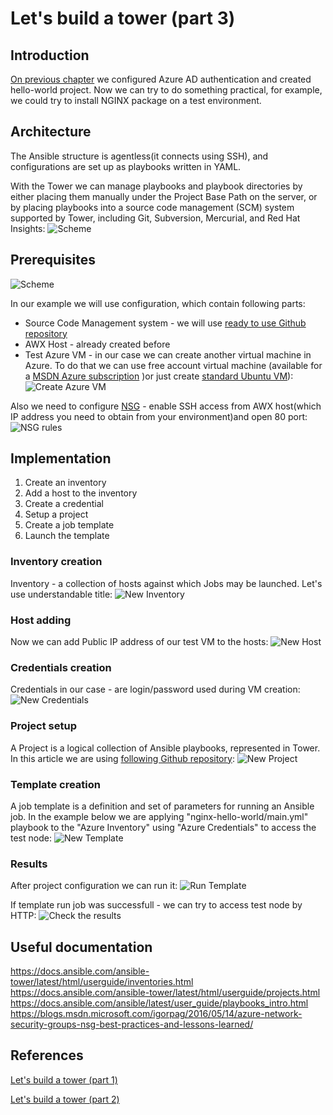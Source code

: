 # Let's build a tower (part 3)

## Introduction

[On previous chapter](/ansible-tower-01) we configured Azure AD authentication and created hello-world project. Now we can try to do something practical, for example, we could try to install NGINX package on a test environment. 

## Architecture

The Ansible structure is agentless(it connects using SSH), and configurations are set up as playbooks written in YAML.

With the Tower we can manage playbooks and playbook directories by either placing them manually under the Project Base Path on the server, or by placing playbooks into a source code management (SCM) system supported by Tower, including Git, Subversion, Mercurial, and Red Hat Insights:
![Scheme](/images/ansible-tower/awx_flow.png)

## Prerequisites

![Scheme](/images/ansible-tower/awx_current_flow.png)

In our example we will use configuration, which contain following parts:
* Source Code Management system - we will use [ready to use Github repository](https://github.com/groovy-sky/tower-examples.git)
* AWX Host - already created before
* Test Azure VM - in our case we can create another virtual machine in Azure. To do that we can use free account virtual machine (available for a [MSDN Azure subscription](https://azure.microsoft.com/en-us/pricing/member-offers/credit-for-visual-studio-subscribers/) )or just create [standard Ubuntu VM](https://docs.microsoft.com/en-us/azure/virtual-machines/linux/quick-create-portal#create-virtual-machine)):
![Create Azure VM](/images/ansible-tower/create_test_vm_node.png)

Also we need to configure [NSG](https://docs.microsoft.com/en-us/azure/virtual-network/manage-network-security-group) - enable SSH access from AWX host(which IP address you need to obtain from your environment)and open 80 port:
![NSG rules](/images/ansible-tower/test_node_nsg_rules.png)

## Implementation

1. Create an inventory
1. Add a host to the inventory
1. Create a credential
1. Setup a project
1. Create a job template
1. Launch the template

### Inventory creation

Inventory - a collection of hosts against which Jobs may be launched. Let's use understandable title:
![New Inventory](/images/ansible-tower/create_azure_inventory.png)

### Host adding

Now we can add Public IP address of our test VM to the hosts:
![New Host](/images/ansible-tower/add_azure_first_host.png)

### Credentials creation

Credentials in our case - are login/password used during VM creation:
![New Credentials](/images/ansible-tower/create_azure_credentials.png)

### Project setup
A Project is a logical collection of Ansible playbooks, represented in Tower. In this article we are using [following Github repository](https://github.com/groovy-sky/tower-examples.git):
![New Project](/images/ansible-tower/create_tower_project.png)

### Template creation
A job template is a definition and set of parameters for running an Ansible job. In the example below we are applying "nginx-hello-world/main.yml" playbook to the "Azure Inventory" using "Azure Credentials" to access the test node:
![New Template](/images/ansible-tower/create_azure_template.png)

### Results
After project configuration we can run it:
![Run Template](/images/ansible-tower/run_template.png)

If template run job was successfull - we can try to access test node by HTTP:
![Check the results](/images/ansible-tower/check_job_results.png)


## Useful documentation
https://docs.ansible.com/ansible-tower/latest/html/userguide/inventories.html
https://docs.ansible.com/ansible-tower/latest/html/userguide/projects.html
https://docs.ansible.com/ansible/latest/user_guide/playbooks_intro.html
https://blogs.msdn.microsoft.com/igorpag/2016/05/14/azure-network-security-groups-nsg-best-practices-and-lessons-learned/


## References

[Let's build a tower (part 1)](/ansible-tower-00/README.md)

[Let's build a tower (part 2)](/ansible-tower-01/README.md)
